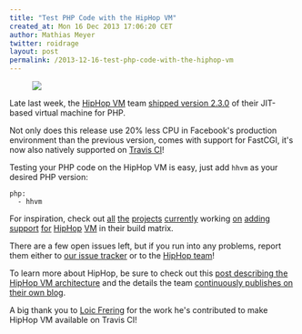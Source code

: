 ```yaml
---
title: "Test PHP Code with the HipHop VM"
created_at: Mon 16 Dec 2013 17:06:20 CET
author: Mathias Meyer
twitter: roidrage
layout: post
permalink: /2013-12-16-test-php-code-with-the-hiphop-vm
---
```

<figure class="small right"> <img
src="http://images.rapgenius.com/03202371a58f6cef98b49058912e10b4.240x180x10.gif"/>
</figure>

Late last week, the [HipHop VM](http://hhvm.com) team [shipped version
2.3.0](http://www.hhvm.com/blog/2393/hhvm-2-3-0-and-travis-ci) of their
JIT-based virtual machine for PHP.

Not only does this release use 20% less CPU in Facebook's production environment
than the previous version, comes with support for FastCGI, it's now also
natively supported on [Travis CI](https://travis-ci.org)!

Testing your PHP code on the HipHop VM is easy, just add `hhvm` as your desired
PHP version:

    php:
      - hhvm

For inspiration, check out
[all](https://github.com/kriswallsmith/assetic/pull/548)
[the](https://github.com/yiisoft/yii/pull/3109)
[projects](https://github.com/codeguy/Slim/pull/698)
[currently](https://github.com/phpbb/phpbb/pull/1932) working
[on](https://github.com/joomla/joomla-cms/pull/2677)
[adding](https://github.com/doctrine/doctrine2/pull/873)
[support](https://github.com/EllisLab/CodeIgniter/pull/2766)
[for](https://github.com/j4mie/idiorm/pull/168)
[HipHop](https://github.com/sebastianbergmann/phpunit/pull/1072)
[VM](https://github.com/j4mie/paris/pull/81) in their build matrix.

There are a few open issues left, but if you run into any problems, report them
either to [our issue
tracker](https://github.com/travis-ci/travis-ci/issues?labels=php&page=1&state=open)
or to the [HipHop team](https://github.com/facebook/hhvm/issues)!

To learn more about HipHop, be sure to check out this [post describing the
HipHop VM
architecture](https://www.facebook.com/notes/facebook-engineering/the-hiphop-virtual-machine/10150415177928920)
and the details the team [continuously publishes on their own
blog](http://www.hhvm.com/blog/2027/faster-and-cheaper-the-evolution-of-the-hhvm-jit).

A big thank you to [Loic Frering](https://github.com/loicfrering) for the work he's contributed to make HipHop VM
available on Travis CI!
